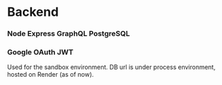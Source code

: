 # Backend 
### Node Express GraphQL PostgreSQL 
### Google OAuth JWT 

Used for the sandbox environment.
DB url is under process environment, hosted on Render (as of now).
